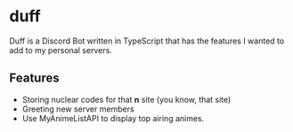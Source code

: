 # duff
Duff is a Discord Bot written in TypeScript that has the features I wanted to add to my personal servers.

## Features
- Storing nuclear codes for that **n** site (you know, that site)
- Greeting new server members
- Use MyAnimeListAPI to display top airing animes.
